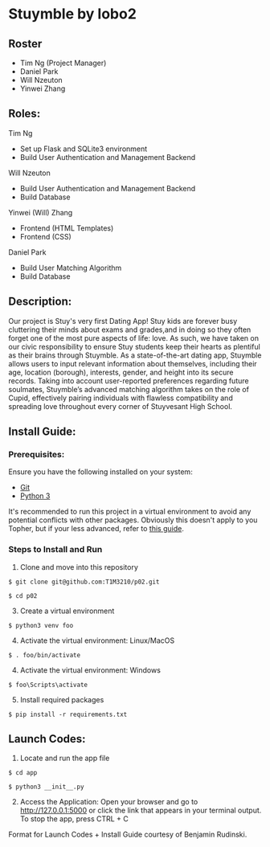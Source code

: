 # Stuymble by lobo2
## Roster
- Tim Ng (Project Manager)
- Daniel Park
- Will Nzeuton
- Yinwei Zhang

## Roles:
Tim Ng 
- Set up Flask and SQLite3 environment
- Build User Authentication and Management Backend

Will Nzeuton
- Build User Authentication and Management Backend
- Build Database

Yinwei (Will) Zhang
- Frontend (HTML Templates)
- Frontend (CSS)

Daniel Park
- Build User Matching Algorithm
- Build Database

## Description:
Our project is Stuy's very first Dating App! Stuy kids are forever busy cluttering their minds about exams and grades,and in doing so they often forget one of the most pure aspects of life: love. As such, we have taken on our civic responsibility to ensure Stuy students keep their hearts as plentiful as their brains through Stuymble. As a state-of-the-art dating app, Stuymble allows users to input relevant information about themselves, including their age, location (borough), interests, gender, and height into its secure records. Taking into account user-reported preferences regarding future soulmates, Stuymble’s advanced matching algorithm takes on the role of Cupid, effectively pairing individuals with flawless compatibility and spreading love throughout every corner of Stuyvesant High School.

## Install Guide:
### Prerequisites: 
Ensure you have the following installed on your system:
- [Git](https://git-scm.com/book/en/v2/Getting-Started-Installing-Git)
- [Python 3](https://www.python.org/downloads/)

It's recommended to run this project in a virtual environment to avoid any potential conflicts with other packages. Obviously this doesn't apply to you Topher, but if your less advanced, refer to [this guide](https://novillo-cs.github.io/apcsa/tools/).

### Steps to Install and Run
1. Clone and move into this repository
```
$ git clone git@github.com:T1M3210/p02.git
```
```
$ cd p02
```
3. Create a virtual environment
```
$ python3 venv foo
```

4. Activate the virtual environment: Linux/MacOS
```
$ . foo/bin/activate
```
4. Activate the virtual environment: Windows
```
$ foo\Scripts\activate
```
5. Install required packages
```
$ pip install -r requirements.txt
```
## Launch Codes: 

1. Locate and run the app file
``` 
$ cd app
```
``` 
$ python3 __init__.py
```
2. Access the Application: Open your browser and go to http://127.0.0.1:5000 or click the link that appears in your terminal output.
To stop the app, press CTRL + C

Format for Launch Codes + Install Guide courtesy of Benjamin Rudinski. 

